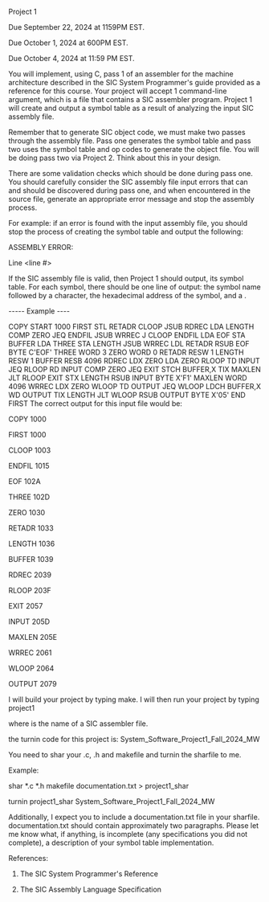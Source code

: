 Project 1

Due September 22, 2024 at 1159PM EST.

Due October 1, 2024 at 600PM EST.

Due October 4, 2024 at 11:59 PM EST.

 

You will implement, using C, pass 1 of an assembler for the machine architecture described in the SIC System Programmer's guide provided as a reference for this course.  Your project will accept 1 command-line argument, which is a file that contains a SIC assembler program. Project 1 will create and output a symbol table as a result of analyzing the input SIC assembly file.

Remember that to generate SIC object code, we must make two passes through the assembly file. Pass one generates the symbol table and pass two uses the symbol table and op codes to generate the object file.   You will be doing pass two via Project 2. Think about this in your design.

There are some validation checks which should be done during pass one. You should carefully consider the SIC assembly file input errors that can and should be discovered during pass one, and when encountered in the source file,  generate an appropriate error message and stop the assembly process. 

For example: if an error is found with the input assembly file, you should stop the process of creating the symbol table and output the following:

ASSEMBLY ERROR:

<The contents of the source line of assembly which contains the error><CrLf>

Line <line #> <Description of Error Encountered><CrLf>

If the SIC assembly file is valid, then Project 1 should output, its symbol table. For each symbol, there should be one line of output: the symbol name followed by a <tab> character, the hexadecimal address of the symbol, and a <CrLf>.

----- Example ---- 

COPY	START	1000
FIRST	STL	RETADR
CLOOP	JSUB	RDREC
	LDA	LENGTH
	COMP	ZERO
	JEQ	ENDFIL
	JSUB	WRREC
	J	CLOOP
ENDFIL	LDA	EOF
	STA	BUFFER
	LDA	THREE
	STA	LENGTH
	JSUB	WRREC
	LDL	RETADR
	RSUB
EOF	BYTE	C'EOF'
THREE	WORD	3
ZERO	WORD	0
RETADR	RESW	1
LENGTH	RESW	1
BUFFER	RESB	4096
RDREC	LDX	ZERO
	LDA	ZERO
RLOOP	TD	INPUT
	JEQ	RLOOP
	RD	INPUT
	COMP	ZERO
	JEQ	EXIT
	STCH	BUFFER,X
	TIX	MAXLEN
	JLT	RLOOP
EXIT	STX	LENGTH
	RSUB
INPUT	BYTE	X'F1'
MAXLEN	WORD	4096
WRREC	LDX	ZERO
WLOOP	TD	OUTPUT
	JEQ	WLOOP
	LDCH	BUFFER,X
	WD	OUTPUT
	TIX	LENGTH
	JLT	WLOOP
	RSUB
OUTPUT	BYTE	X'05'
	END	FIRST
The correct output for this input file would be:

COPY   1000

FIRST 1000

CLOOP 1003

ENDFIL  1015

EOF    102A

THREE 102D

ZERO 1030

RETADR 1033

LENGTH 1036

BUFFER 1039

RDREC 2039

RLOOP 203F

EXIT 2057

INPUT 205D

MAXLEN 205E

WRREC 2061

WLOOP 2064

OUTPUT 2079

 

I will build your project by typing make.  I will then run your project by typing project1 <filename>

where <filename> is the name of a SIC assembler file.

the turnin code for this project is:  System_Software_Project1_Fall_2024_MW

 

You need to shar your .c,  .h and makefile and turnin the sharfile to me. 

Example:

shar *.c *.h makefile documentation.txt > project1_shar

turnin project1_shar System_Software_Project1_Fall_2024_MW
 

Additionally, I expect you to include a documentation.txt file in your sharfile. documentation.txt should contain approximately two paragraphs. Please let me know what, if anything, is incomplete (any specifications you did not complete), a description of your symbol table implementation.  

References:

1. The SIC System Programmer's Reference

2. The SIC Assembly Language Specification
